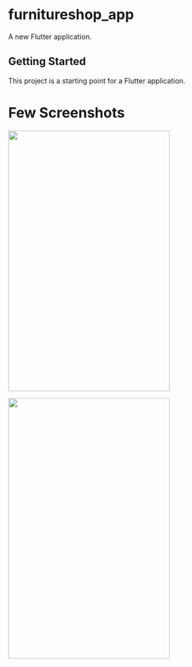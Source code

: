 # furnitureshop_app

A new Flutter application.

## Getting Started

This project is a starting point for a Flutter application.

# Few Screenshots

<code><img height="525px" width="325px" src="https://user-images.githubusercontent.com/9638144/194411139-0d80026c-73a9-4b18-8bb7-7cb4db13a9b0.jpg"></code>

<code><img height="525px" width="325px" src="https://user-images.githubusercontent.com/9638144/194411154-344bdc7a-0dc8-45be-a304-a4d75077e5e3.jpg"></code>
